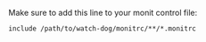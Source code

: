 Make sure to add this line to your monit control file:

    include /path/to/watch-dog/monitrc/**/*.monitrc
